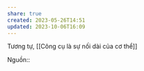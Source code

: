 ```yaml
---
share: true
created: 2023-05-26T14:51
updated: 2023-10-06T16:09
---
```

Tương tự, [[Công cụ là sự nối dài của cơ thể]] 

Nguồn::
